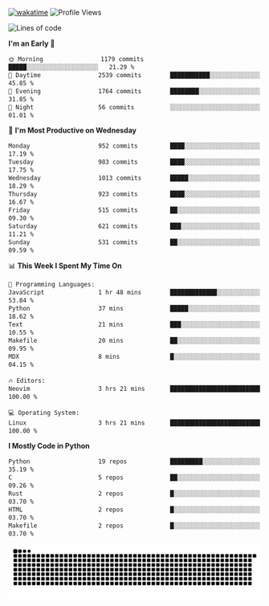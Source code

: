 [![wakatime](https://wakatime.com/badge/user/b920b284-3cde-4cd4-b72e-f7f22d050b16.svg)](https://wakatime.com/@b920b284-3cde-4cd4-b72e-f7f22d050b16)
![Profile Views](http://img.shields.io/badge/Profile%20Views-4586-blue)
<!--START_SECTION:waka-->
![Lines of code](https://img.shields.io/badge/From%20Hello%20World%20I%27ve%20Written-5.2%20million%20lines%20of%20code-blue)

**I'm an Early 🐤** 

```text
🌞 Morning                1179 commits        █████░░░░░░░░░░░░░░░░░░░░   21.29 % 
🌆 Daytime                2539 commits        ███████████░░░░░░░░░░░░░░   45.85 % 
🌃 Evening                1764 commits        ████████░░░░░░░░░░░░░░░░░   31.85 % 
🌙 Night                  56 commits          ░░░░░░░░░░░░░░░░░░░░░░░░░   01.01 % 
```
📅 **I'm Most Productive on Wednesday** 

```text
Monday                   952 commits         ████░░░░░░░░░░░░░░░░░░░░░   17.19 % 
Tuesday                  983 commits         ████░░░░░░░░░░░░░░░░░░░░░   17.75 % 
Wednesday                1013 commits        █████░░░░░░░░░░░░░░░░░░░░   18.29 % 
Thursday                 923 commits         ████░░░░░░░░░░░░░░░░░░░░░   16.67 % 
Friday                   515 commits         ██░░░░░░░░░░░░░░░░░░░░░░░   09.30 % 
Saturday                 621 commits         ███░░░░░░░░░░░░░░░░░░░░░░   11.21 % 
Sunday                   531 commits         ██░░░░░░░░░░░░░░░░░░░░░░░   09.59 % 
```


📊 **This Week I Spent My Time On** 

```text
💬 Programming Languages: 
JavaScript               1 hr 48 mins        █████████████░░░░░░░░░░░░   53.84 % 
Python                   37 mins             █████░░░░░░░░░░░░░░░░░░░░   18.62 % 
Text                     21 mins             ███░░░░░░░░░░░░░░░░░░░░░░   10.55 % 
Makefile                 20 mins             ██░░░░░░░░░░░░░░░░░░░░░░░   09.95 % 
MDX                      8 mins              █░░░░░░░░░░░░░░░░░░░░░░░░   04.15 % 

🔥 Editors: 
Neovim                   3 hrs 21 mins       █████████████████████████   100.00 % 

💻 Operating System: 
Linux                    3 hrs 21 mins       █████████████████████████   100.00 % 
```

**I Mostly Code in Python** 

```text
Python                   19 repos            █████████░░░░░░░░░░░░░░░░   35.19 % 
C                        5 repos             ██░░░░░░░░░░░░░░░░░░░░░░░   09.26 % 
Rust                     2 repos             █░░░░░░░░░░░░░░░░░░░░░░░░   03.70 % 
HTML                     2 repos             █░░░░░░░░░░░░░░░░░░░░░░░░   03.70 % 
Makefile                 2 repos             █░░░░░░░░░░░░░░░░░░░░░░░░   03.70 % 
```




<!--END_SECTION:waka-->
![Snake animation](https://raw.githubusercontent.com/timmypidashev/timmypidashev/main/commits.svg)
